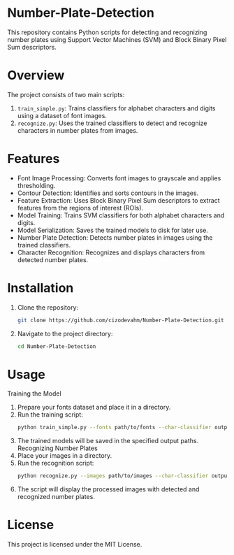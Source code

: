 # Number-Plate-Detection
This repository contains Python scripts for detecting and recognizing number plates using Support Vector Machines (SVM) and Block Binary Pixel Sum descriptors.

# Overview
The project consists of two main scripts:
 1. ```train_simple.py```: Trains classifiers for alphabet characters and digits using a dataset of font images.
 2. ```recognize.py```: Uses the trained classifiers to detect and recognize characters in number plates from images.

# Features
- Font Image Processing: Converts font images to grayscale and applies thresholding.
- Contour Detection: Identifies and sorts contours in the images.
- Feature Extraction: Uses Block Binary Pixel Sum descriptors to extract features from the regions 
  of interest (ROIs).
- Model Training: Trains SVM classifiers for both alphabet characters and digits.
- Model Serialization: Saves the trained models to disk for later use.
- Number Plate Detection: Detects number plates in images using the trained classifiers.
- Character Recognition: Recognizes and displays characters from detected number plates.

# Installation
1. Clone the repository:
   ```bash
   git clone https://github.com/cizodevahm/Number-Plate-Detection.git
   ```
2. Navigate to the project directory:
   ```bash
   cd Number-Plate-Detection
   ```
   
# Usage
Training the Model
 1. Prepare your fonts dataset and place it in a directory.
 2. Run the training script:
    ```bash
    python train_simple.py --fonts path/to/fonts --char-classifier output/char_classifier.cpickle --digit-classifier output/digit_classifier.cpickle
    ```
3. The trained models will be saved in the specified output paths.
Recognizing Number Plates
 1. Place your images in a directory.
 2. Run the recognition script:
    ```bash
    python recognize.py --images path/to/images --char-classifier output/char_classifier.cpickle --digit-classifier output/digit_classifier.cpickle
    ```
3. The script will display the processed images with detected and recognized number plates.

# License
This project is licensed under the MIT License.
